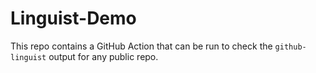 # Linguist-Demo

This repo contains a GitHub Action that can be run to check the `github-linguist` output for any public repo.
